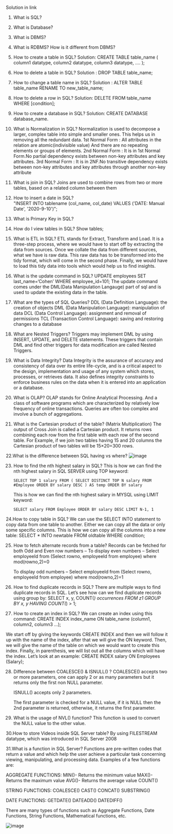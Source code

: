 Solution in link 

1. What is SQL?

2. What is Database?

3. What is DBMS?

4. What is RDBMS? How is it different from DBMS?

5. How to create a table in SQL?
  Solution: 
CREATE TABLE table_name (
	column1 datatype,
	column2 datatype,
	column3 datatype,
   ....
);

6. How to delete a table in SQL?
Solution : DROP TABLE table_name;

7. How to change a table name in SQL?
  Solution : ALTER TABLE table_name
  RENAME TO new_table_name;
  
8. How to delete a row in SQL?
  Solution: DELETE FROM table_name
  WHERE [condition];
  
9. How to create a database in SQL?
	Solution: CREATE DATABASE database_name.

10. What is Normalization in SQL?
	Normalization is used to decompose a larger, complex table into simple and smaller ones. This helps us in removing all the redundant data.
	1st Normal Form : All attributes in the relation are atomic(indivisible value) And there are no repeating elements or groups of elements.
	2nd Normal Form : It is in 1st Normal Form.No partial dependency exists between non-key attributes and key attributes.
	3rd Normal Form : It is in 2NF.No transitive dependency exists between non-key attributes and key attributes through another non-key attribute
	
11. What is join in SQL?
	Joins are used to combine rows from two or more tables, based on a related column between them

12. How to insert a date in SQL?	
	"INSERT INTO tablename (col_name, col_date) VALUES ('DATE: Manual Date', '2020-9-10')";
	
13. What is Primary Key in SQL?

14. How do I view tables in SQL?
	Show tables;

15. What is ETL in SQL? 
	ETL stands for Extract, Transform and Load. It is a three-step process, where we would have to start off by extracting the data from sources. 
	Once we collate the data from different sources, what we have is raw data. This raw data has to be transformed into the tidy format, 
	which will come in the second phase. Finally, we would have to load this tidy data into tools which would help us to find insights.

16. What is the update command in SQL? 
	UPDATE employees
	SET last_name=‘Cohen’
	WHERE employee_id=101;
	The update command comes under the DML(Data Manipulation Langauge) part of sql and is used to update the existing data in the table.

17. What are the types of SQL Queries?
	DDL (Data Definition Language): the creation of objects
	DML (Data Manipulation Language): manipulation of data
	DCL (Data Control Language): assignment and removal of permissions
	TCL (Transaction Control Language): saving and restoring changes to a database
	
18. What are Nested Triggers?
	Triggers may implement DML by using INSERT, UPDATE, and DELETE statements. These triggers that contain DML and find other triggers for data modification are 		called Nested Triggers.
	
19. What is Data Integrity?
	Data Integrity is the assurance of accuracy and consistency of data over its entire life-cycle, and is a critical aspect to the design, implementation and 		usage of any system which stores, processes, or retrieves data. It also defines integrity constraints to enforce business rules on the data 
		when it is entered into an application or a database.
		
		
20. What is OLAP?
	OLAP stands for Online Analytical Processing. And a class of software programs which are characterized by relatively low frequency of online transactions. 	Queries are often too complex and involve a bunch of aggregations. 
	
21. What is the Cartesian product of the table? (Matrix Multiplication)
	The output of Cross Join is called a Cartesian product. It returns rows combining each row from the first table with each row of the second table. 
	For Example, if we join two tables having 15 and 20 columns the Cartesian product of two tables will be 15×20=300 rows.
	
22.What is the difference between SQL having vs where?
	![image](https://user-images.githubusercontent.com/114629519/199356597-7bdfdce9-17bb-46bb-99ea-62aae3a7a8ea.png)
	
23. How to find the nth highest salary in SQL?
	This is how we can find the nth highest salary in SQL SERVER using TOP keyword:

		SELECT TOP 1 salary FROM ( SELECT DISTINCT TOP N salary FROM #Employee ORDER BY salary DESC ) AS temp ORDER BY salary
	This is how we can find the nth highest salary in MYSQL using LIMIT keyword:

		SELECT salary FROM Employee ORDER BY salary DESC LIMIT N-1, 1
		
24.How to copy table in SQL?
	We can use the SELECT INTO statement to copy data from one table to another. Either we can copy all the data or only some specific columns.
      	 This is how we can copy all the columns into a new table:
		SELECT *
	 	INTO newtable
		FROM oldtable
		WHERE condition;
		
25. How to fetch alternate records from a table?
	Records can be fetched for both Odd and Even row numbers – To display even numbers –
	Select employeeId from (Select rowno, employeeId from employee) where mod(rowno,2)=0
	
	To display odd numbers –
	Select employeeId from (Select rowno, employeeId from employee) where mod(rowno,2)=1
	
26. How to find duplicate records in SQL?
	There are multiple ways to find duplicate records in SQL. Let’s see how can we find duplicate records using group by:
	SELECT 
   	 x, 
    	y, 
    	COUNT(*) occurrences
	FROM z1
	GROUP BY
    	x, 
    	y
	HAVING 
    	COUNT(*) > 1;
	
27. How to create an index in SQL?
	We can create an index using this command:
	CREATE INDEX index_name
	ON table_name (column1, column2, column3 ...);
	
 We start off by giving the keywords CREATE INDEX and then we will follow it up with the name of the index, after that we will give the ON keyword. Then, we will give the name of the table on which we would want to create this index. Finally, in parenthesis, we will list out all the columns which will have the index. Let’s look at an example:
 		CREATE INDEX salary
		ON Employees (Salary);
		
28. Difference between COALESCE() & ISNULL() ?
	COALESCE() accepts two or more parameters, one can apply 2 or as many parameters but it returns only the first non NULL parameter. 

	ISNULL() accepts only 2 parameters. 

	The first parameter is checked for a NULL value, if it is NULL then the 2nd parameter is returned, otherwise, it returns the first parameter.
	
29. What is the usage of NVL() function?
	This function is used to convert the NULL value to the other value.
	
30.How to store Videos inside SQL Server table?
	By using FILESTREAM datatype, which was introduced in SQL Server 2008

31.What is a function in SQL Server?
Functions are pre-written codes that return a value and which help the user achieve a particular task concerning viewing, manipulating, and processing data.
Examples of a few functions are:

AGGREGATE FUNCTIONS:
		MIN()- Returns the minimum value
		MAX()- Returns the maximum value
		AVG()- Returns the average value
		COUNT()

STRING FUNCTIONS:
		COALESCE()
		CAST()
		CONCAT()
		SUBSTRING()

DATE FUNCTIONS:
	GETDATE()
	DATEADD()
	DATEDIFF()
	
There are many types of functions such as Aggregate Functions, Date Functions, String Functions, Mathematical functions, etc.

![image](https://user-images.githubusercontent.com/114629519/204878504-43184c0c-26c6-4b18-845a-dbb9c24cb7ca.png)


